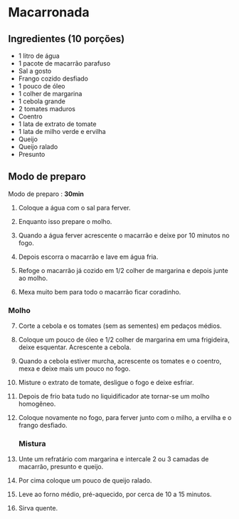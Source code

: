 # Macarronada

## Ingredientes (10 porções)

- 1 litro de água
- 1 pacote de macarrão parafuso
- Sal a gosto
- Frango cozido desfiado
- 1 pouco de óleo
- 1 colher de margarina
- 1 cebola grande
- 2 tomates maduros
- Coentro
- 1 lata de extrato de tomate
- 1 lata de milho verde e ervilha
- Queijo
- Queijo ralado
- Presunto

## Modo de preparo

Modo de preparo : **30min**

1. Coloque a água com o sal para ferver.

2. Enquanto isso prepare o molho.

3. Quando a água ferver acrescente o macarrão e deixe por 10 minutos no fogo.

4. Depois escorra o macarrão e lave em água fria.

5. Refoge o macarrão já cozido em 1/2 colher de margarina e depois junte ao molho.

6. Mexa muito bem para todo o macarrão ficar coradinho.

### Molho

7. Corte a cebola e os tomates (sem as sementes) em pedaços médios.

8. Coloque um pouco de óleo e 1/2 colher de margarina em uma frigideira, deixe esquentar. Acrescente a cebola.

9. Quando a cebola estiver murcha, acrescente os tomates e o coentro, mexa e deixe mais um pouco no fogo.

10. Misture o extrato de tomate, desligue o fogo e deixe esfriar.

11. Depois de frio bata tudo no liquidificador ate tornar-se um molho homogêneo.

12. Coloque novamente no fogo, para ferver junto com o milho, a ervilha e o frango desfiado.
    
    ### Mistura

13. Unte um refratário com margarina e intercale 2 ou 3 camadas de macarrão, presunto e queijo.

14. Por cima coloque um pouco de queijo ralado.

15. Leve ao forno médio, pré-aquecido, por cerca de 10 a 15 minutos.

16. Sirva quente.
